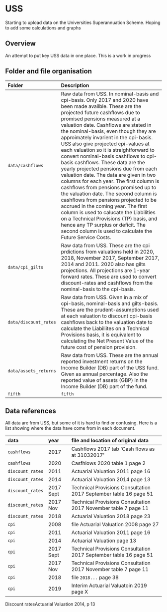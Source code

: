 # USS
Starting to upload data on the Universities Superannuation Scheme. Hoping to add some calculations and graphs

## Overview

An attempt to put key USS data in one place. This is a work in progress


## Folder and file organisation

| Folder | Description  |
|:--|:--|
| `data/cashflows`|Raw data from USS. In nominal-basis and cpi-basis. Only 2017 and 2020 have been made availble. These are the projected future cashflows due to promised pensions measured at a valuation date. Cashflows are stated in the nominal-basis, even though they are approimately invarient in the cpi-basis. USS also give projected cpi-values at each valuation so it is straightforward to convert nominal-basis cashflows to cpi-basis cashflows. These data are the yearly projected pensions due from each valuation date. The data are given in two columns for each year. The first column is cashflows from pensions promised up to the valuation date. The second column is cashflows from pensions projected to be accrued in the coming year. The first column is used to calucate the Liabilities on a Technical Provisions (TP) basis, and hence any TP surplus or deficit. The second column is used to calculate the Future Service Costs. |   
| `data/cpi_gilts`|  Raw data from USS. These are the cpi prdictions from valuations held in 2020, 2018, November 2017, September 2017, 2014 and 2011. 2020 also has gilts projections. All projections are 1-year forward rates. These are used to convert discount-rates and cashflows from the nominal-basis to the cpi-basis.  |
| `data/discount_rates` | Raw data from USS. Given in a mix of cpi-basis, nominal-basis and gilts-basis. These are the prudent-assumptions used at each valuation to discount cpi-basis cashflows back to the valuation date to calculate the Liabiliites on a Technical Provisions basis, it is equivalent to calculating the Net Present Value of the future cost of pension provision.|  
| `data/assets_returns` | Raw data from USS. These are the annual reported investment returns on the Income Builder (DB) part of the USS fund. Given as annual percentage. Also the reported value of assets (GBP) in the Income Builder (DB) part of the fund.|  
| `fifth` |`fifth` | fifth blah|

## Data references

All data are from USS, but some of it is hard to find or confusing. Here is a list showing where the data have come from in each document. 

| data | year | file and location of original data |
|:--|:--|:--|
| `cashflows` |2017 | Cashflows 2017 tab 'Cash flows as at 31032017' |
| `cashflows` |2020 | Casfhlows 2020 table 1 page 2 |
| `discount_rates` |2011 | Actuarial Valuation 2011 page 16|
| `discount_rates` |2014 | Actuarial Valuation 2014 page 13|
| `discount_rates` |2017 Sept | Technical Provisions Consultation 2017 September table 16 page 51|
| `discount_rates` |2017 Nov | Technical Provisions Consultation 2017 November table 7 page 11|
| `discount_rates` |2018 | Actuarial Valuation 2018 page 23|
| `cpi` |2008 | file Actuarial Valuation 2008 page 27 |
| `cpi` |2011 | Actuarial Valuation 2011 page 16 |
| `cpi` |2014 | Actuarial Valuation page 13 |
| `cpi` |2017 Sept | Technical Provisions Consultation 2017 September table 16 page 51|
| `cpi` |2017 Nov | Technical Provisions Consultation 2017 November table 7 page 11|
| `cpi` |2018| file `2018...` page 38 |
| `cpi` | 2019 | Interim Actuarial Valuatoin 2019 page X |


Discount ratesActuarial Valuation 2014, p 13


